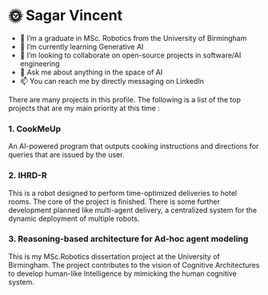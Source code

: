 # 🌞 Sagar Vincent


- 🔭 I’m a graduate in MSc. Robotics from the University of Birmingham
- 🌱 I’m currently learning Generative AI
- 👯 I’m looking to collaborate on open-source projects in software/AI engineering
- 💬 Ask me about anything in the space of AI
- 📫 You can reach me by directly messaging on LinkedIn

There are many projects in this profile. The following is a list of the top projects that are my main priority at this time :
### 1. CookMeUp

An AI-powered program that outputs cooking instructions and directions for queries that are issued by the user.

### 2. IHRD-R

This is a robot designed to perform time-optimized deliveries to hotel rooms. The core of the project is finished. There is some further development planned like multi-agent delivery, a centralized system for the dynamic deployment of multiple robots.

### 3. Reasoning-based architecture for Ad-hoc agent modeling

This is my MSc.Robotics dissertation project at the University of Birmingham. The project contributes to the vision of Cognitive Architectures to develop human-like Intelligence by mimicking the human cognitive system. 





